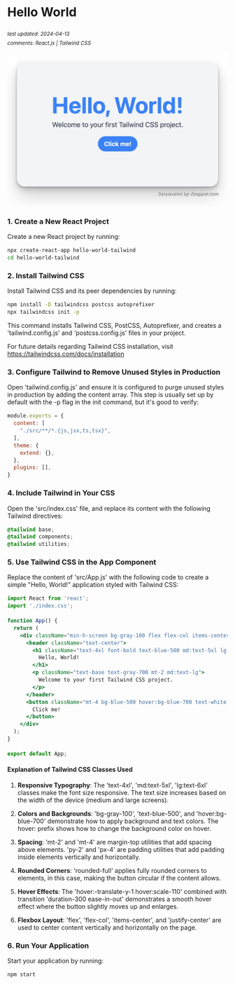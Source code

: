 # Hello World

<sub>*last updated: 2024-04-13*</sub>
<br>
<sub>*comments: React.js | Tailwind CSS*</sub>

![Preview](./hello-world-tailwind.jpg)

### 1. Create a New React Project

Create a new React project by running:

```sh
npx create-react-app hello-world-tailwind
cd hello-world-tailwind
```

### 2. Install Tailwind CSS

Install Tailwind CSS and its peer dependencies by running:

```sh
npm install -D tailwindcss postcss autoprefixer
npx tailwindcss init -p
```

This command installs Tailwind CSS, PostCSS, Autoprefixer, and creates a 'tailwind.config.js' and 'postcss.config.js' files in your project.

For future details regarding Tailwind CSS installation, visit https://tailwindcss.com/docs/installation

### 3. Configure Tailwind to Remove Unused Styles in Production

Open 'tailwind.config.js' and ensure it is configured to purge unused styles in production by adding the content array. This step is usually set up by default with the -p flag in the init command, but it's good to verify:

```js
module.exports = {
  content: [
    "./src/**/*.{js,jsx,ts,tsx}",
  ],
  theme: {
    extend: {},
  },
  plugins: [],
}
```

### 4. Include Tailwind in Your CSS

Open the 'src/index.css' file, and replace its content with the following Tailwind directives:

```css
@tailwind base;
@tailwind components;
@tailwind utilities;
```

### 5. Use Tailwind CSS in the App Component

Replace the content of 'src/App.js' with the following code to create a simple "Hello, World!" application styled with Tailwind CSS:

```jsx
import React from 'react';
import './index.css';

function App() {
  return (
    <div className="min-h-screen bg-gray-100 flex flex-col items-center justify-center">
      <header className="text-center">
        <h1 className="text-4xl font-bold text-blue-500 md:text-5xl lg:text-6xl">
          Hello, World!
        </h1>
        <p className="text-base text-gray-700 mt-2 md:text-lg">
          Welcome to your first Tailwind CSS project.
        </p>
      </header>
      <button className="mt-4 bg-blue-500 hover:bg-blue-700 text-white font-bold py-2 px-4 rounded-full transition duration-300 ease-in-out transform hover:-translate-y-1 hover:scale-110">
        Click me!
      </button>
    </div>
  );
}

export default App;
```

#### Explanation of Tailwind CSS Classes Used

1. **Responsive Typography**: The 'text-4xl', 'md:text-5xl', 'lg:text-6xl' classes make the font size responsive. The text size increases based on the width of the device (medium and large screens).

2. **Colors and Backgrounds**: 'bg-gray-100', 'text-blue-500', and 'hover:bg-blue-700' demonstrate how to apply background and text colors. The hover: prefix shows how to change the background color on hover.

3. **Spacing**: 'mt-2' and 'mt-4' are margin-top utilities that add spacing above elements. 'py-2' and 'px-4' are padding utilities that add padding inside elements vertically and horizontally.

4. **Rounded Corners**: 'rounded-full' applies fully rounded corners to elements, in this case, making the button circular if the content allows.

5. **Hover Effects**: The 'hover:-translate-y-1 hover:scale-110' combined with transition 'duration-300 ease-in-out' demonstrates a smooth hover effect where the button slightly moves up and enlarges.

6. **Flexbox Layout**: 'flex', 'flex-col', 'items-center', and 'justify-center' are used to center content vertically and horizontally on the page.

### 6. Run Your Application

Start your application by running:

```sh
npm start
```